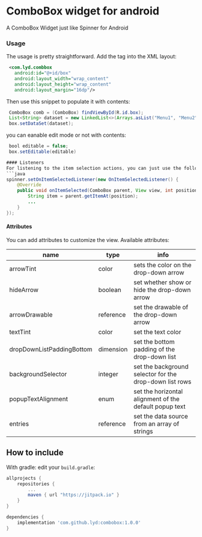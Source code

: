 # ComboBox widget for android
A ComboBox Widget just like Spinner for Android 

### Usage

The usage is pretty straightforward. Add the tag into the XML layout:
```xml
 <com.lyd.combbox
   android:id="@+id/box"
   android:layout_width="wrap_content"
   android:layout_height="wrap_content"
   android:layout_margin="16dp"/>
```
 Then use this snippet to populate it with contents:
```java
 ComboBox comb = (ComboBox) findViewById(R.id.box);
 List<String> dataset = new LinkedList<>(Arrays.asList("Menu1", "Menu2", "Menu3", "Menu4", "Menu5"));
 box.setDataSet(dataset);
```
 you can eanable edit mode or not with contents:
```java
 bool editable = false;
 box.setEditable(editable)

#### Listeners
For listening to the item selection actions, you can just use the following snippet:
```java
spinner.setOnItemSelectedListener(new OnItemSelectedListener() {
    @Override
    public void onItemSelected(ComboBox parent, View view, int position, long id) {
        String item = parent.getItemAt(position);
        ...
    }
});
```

#### Attributes
You can add attributes to customize the view. Available attributes:

| name                      | type      | info                                                   |
|------------------------   |-----------|--------------------------------------------------------|
| arrowTint                 | color     | sets the color on the drop-down arrow                  |
| hideArrow                 | boolean   | set whether show or hide the drop-down arrow           |
| arrowDrawable             | reference | set the drawable of the drop-down arrow                |
| textTint                  | color     | set the text color                                     |
| dropDownListPaddingBottom | dimension | set the bottom padding of the drop-down list           |
| backgroundSelector        | integer   | set the background selector for the drop-down list rows |
| popupTextAlignment        | enum      | set the horizontal alignment of the default popup text |
| entries                   | reference | set the data source from an array of strings |

How to include
---

With gradle: edit your `build.gradle`:
```groovy
allprojects {
    repositories {
        ...
        maven { url "https://jitpack.io" }
    }
}

dependencies {
    implementation 'com.github.lyd:combobox:1.0.0'
}

